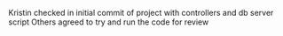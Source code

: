 Kristin checked in initial commit of project with controllers and db server script
Others agreed to try and run the code for review
